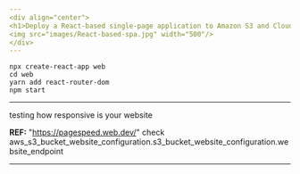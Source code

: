```yaml
---
<div align="center">
<h1>Deploy a React-based single-page application to Amazon S3 and CloudFront</h1>
<img src="images/React-based-spa.jpg" width="500"/>
</div>
---
```


```
npx create-react-app web
cd web
yarn add react-router-dom
npm start
```

---

testing how responsive is your website

**REF:** "https://pagespeed.web.dev/" check aws_s3_bucket_website_configuration.s3_bucket_website_configuration.website_endpoint

---
